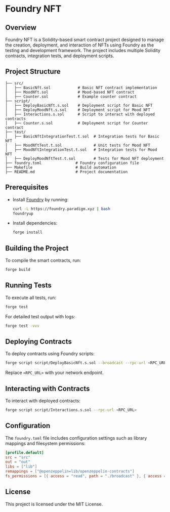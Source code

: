 # Foundry NFT

## Overview
Foundry NFT is a Solidity-based smart contract project designed to manage the creation, deployment, and interaction of NFTs using Foundry as the testing and development framework. The project includes multiple Solidity contracts, integration tests, and deployment scripts.

## Project Structure

```
├── src/
│   ├── BasicNft.sol            # Basic NFT contract implementation
│   ├── MoodNft.sol             # Mood-based NFT contract
│   ├── Counter.sol             # Example counter contract
├── script/
│   ├── DeployBasicNft.s.sol    # Deployment script for Basic NFT
│   ├── DeployMoodNft.s.sol     # Deployment script for Mood NFT
│   ├── Interactions.s.sol      # Script to interact with deployed contracts
│   ├── Counter.s.sol           # Deployment script for Counter contract
├── test/
│   ├── BasicNftIntegrationTest.t.sol  # Integration tests for Basic NFT
│   ├── MoodNftTest.t.sol              # Unit tests for Mood NFT
│   ├── MoodNftIntegrationTest.t.sol   # Integration tests for Mood NFT
│   ├── DeployMoodNftTest.t.sol        # Tests for Mood NFT deployment
├── foundry.toml               # Foundry configuration file
├── Makefile                   # Build automation
├── README.md                  # Project documentation
```

## Prerequisites
- Install [Foundry](https://github.com/foundry-rs/foundry) by running:
  ```sh
  curl -L https://foundry.paradigm.xyz | bash
  foundryup
  ```
- Install dependencies:
  ```sh
  forge install
  ```

## Building the Project
To compile the smart contracts, run:
```sh
forge build
```

## Running Tests
To execute all tests, run:
```sh
forge test
```
For detailed test output with logs:
```sh
forge test -vvv
```

## Deploying Contracts
To deploy contracts using Foundry scripts:
```sh
forge script script/DeployBasicNft.s.sol --broadcast --rpc-url <RPC_URL>
```
Replace `<RPC_URL>` with your network endpoint.

## Interacting with Contracts
To interact with deployed contracts:
```sh
forge script script/Interactions.s.sol --rpc-url <RPC_URL>
```

## Configuration
The `foundry.toml` file includes configuration settings such as library mappings and filesystem permissions:
```toml
[profile.default]
src = "src"
out = "out"
libs = ["lib"]
remappings = ["@openzeppelin=lib/openzeppelin-contracts"]
fs_permissions = [{ access = "read", path = "./broadcast" }, { access = "read", path = "./img/" }]
```

## License
This project is licensed under the MIT License.
